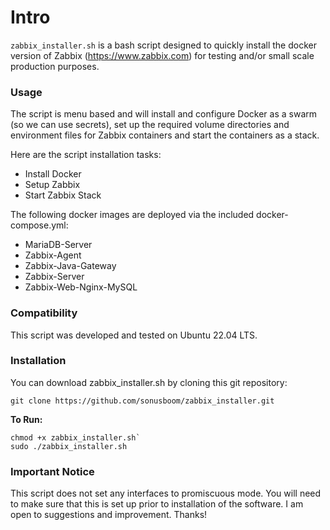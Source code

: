# Intro
`zabbix_installer.sh` is a bash script designed to quickly install the docker version of Zabbix (https://www.zabbix.com) 
for testing and/or small scale production purposes.

### Usage
 
The script is menu based and will install and configure Docker as a swarm (so we can use secrets), set up the required volume directories and environment files for Zabbix containers and start the containers as a stack. 

Here are the script installation tasks:

* Install Docker
* Setup Zabbix
* Start Zabbix Stack

The following docker images are deployed via the included docker-compose.yml:

* MariaDB-Server
* Zabbix-Agent
* Zabbix-Java-Gateway
* Zabbix-Server
* Zabbix-Web-Nginx-MySQL

### Compatibility

This script was developed and tested on Ubuntu 22.04 LTS.

### Installation

You can download zabbix_installer.sh by cloning this git repository:
```
git clone https://github.com/sonusboom/zabbix_installer.git
```
    
**To Run:**
```
chmod +x zabbix_installer.sh`
sudo ./zabbix_installer.sh
```

### Important Notice
This script does not set any interfaces to promiscuous mode. You will need to make sure that this is set up prior to installation of the software. I am open to suggestions and improvement. Thanks!
